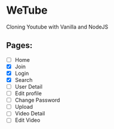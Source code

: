# WeTube

Cloning Youtube with Vanilla and NodeJS

## Pages:

- [ ] Home
- [x] Join
- [x] Login
- [x] Search
- [ ] User Detail
- [ ] Edit profile
- [ ] Change Password
- [ ] Upload
- [ ] Video Detail
- [ ] Edit Video

